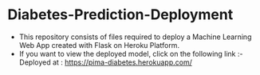 # Diabetes-Prediction-Deployment
- This repository consists of files required to deploy a Machine Learning Web App created with Flask on Heroku Platform.
- If you want to view the deployed model, click on the following link :-
  Deployed at : https://pima-diabetes.herokuapp.com/

